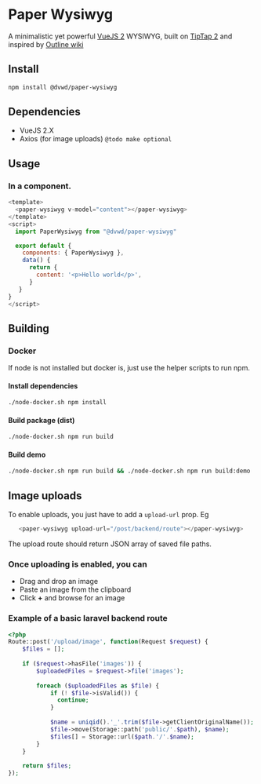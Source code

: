 # Paper Wysiwyg

A minimalistic yet powerful [VueJS 2](https://vuejs.org/) WYSIWYG, built on [TipTap 2](https://tiptap.dev/) 
and inspired by [Outline wiki](https://www.getoutline.com/)

## Install

```bash
npm install @dvwd/paper-wysiwyg
```

## Dependencies

* VueJS 2.X 
* Axios (for image uploads) `@todo make optional`

## Usage

### In a component.
```javascript
<template>
  <paper-wysiwyg v-model="content"></paper-wysiwyg>
</template>
<script>
  import PaperWysiwyg from "@dvwd/paper-wysiwyg"

  export default {
    components: { PaperWysiwyg },
    data() {
      return {
        content: '<p>Hello world</p>',
      }
   }
}
</script>
```

## Building

### Docker

If node is not installed but docker is, just use the helper scripts to run npm.

#### Install dependencies
```bash
./node-docker.sh npm install
```

#### Build package (dist)
```bash
./node-docker.sh npm run build
```

#### Build demo
```bash
./node-docker.sh npm run build && ./node-docker.sh npm run build:demo
```

## Image uploads

To enable uploads, you just have to add a `upload-url` prop. Eg

```javascript
   <paper-wysiwyg upload-url="/post/backend/route"></paper-wysiwyg>
```

The upload route should return JSON array of saved file paths. 

### Once uploading is enabled, you can

* Drag and drop an image
* Paste an image from the clipboard
* Click **+** and browse for an image

### Example of a basic laravel backend route

```php
<?php
Route::post('/upload/image', function(Request $request) {
    $files = [];
    
    if ($request->hasFile('images')) {
        $uploadedFiles = $request->file('images');
      
        foreach ($uploadedFiles as $file) {
            if (! $file->isValid()) {
              continue;
            }
            
            $name = uniqid().'_'.trim($file->getClientOriginalName());           
            $file->move(Storage::path('public/'.$path), $name);            
            $files[] = Storage::url($path.'/'.$name);
        }
    }
    
    return $files;
});
```